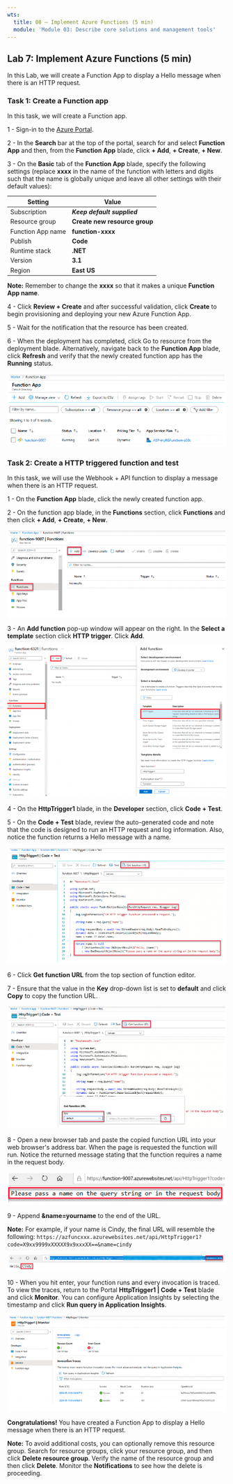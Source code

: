 ```yaml
---
wts:
  title: 08 – Implement Azure Functions (5 min)
  module: 'Module 03: Describe core solutions and management tools'
---
```

## Lab 7: Implement Azure Functions (5 min)

In this Lab, we will create a Function App to display a Hello message when there is an HTTP request.

### Task 1: Create a Function app

In this task, we will create a Function app.

1 - Sign-in to the [Azure Portal](https://portal.azure.com/). 

2 - In the **Search** bar at the top of the portal, search for and select **Function App** and then, from the **Function App** blade, click **+ Add**, **+ Create**, **+ New**.

3 - On the **Basic** tab of the **Function App** blade, specify the following settings (replace **xxxx** in the name of the function with letters and digits such that the name is globally unique and leave all other settings with their default values):

 | **Setting** | **Value** |
 | --- | --- |
 | Subscription | ***Keep default supplied*** |
 | Resource group | **Create new resource group** |
 | Function App name | **function-xxxx** |
 | Publish | **Code** |
 | Runtime stack | **.NET** |
 | Version | **3.1** |
 | Region | **East US** |

**Note:** Remember to change the **xxxx** so that it makes a unique **Function App name**.

4 - Click **Review + Create** and after successful validation, click **Create** to begin provisioning and deploying your new Azure Function App.

5 - Wait for the notification that the resource has been created.

6 - When the deployment has completed, click Go to resource from the deployment blade. Alternatively, navigate back to the **Function App** blade, click **Refresh** and verify that the newly created function app has the **Running** status.

![alt text](/M2/01/images/0701.png)

### Task 2: Create a HTTP triggered function and test

In this task, we will use the Webhook + API function to display a message when there is an HTTP request.

1 - On the **Function App** blade, click the newly created function app.

2 - On the function app blade, in the **Functions** section, click **Functions** and then click **+ Add**, **+ Create**, **+ New**.

![alt text](/M2/01/images/0702.png)

3 - An **Add function** pop-up window will appear on the right. In the **Select a template** section click **HTTP trigger**. Click **Add**.

![alt text](/M2/01/images/0702a.png)

4 - On the **HttpTrigger1** blade, in the **Developer** section, click **Code + Test**.

5 - On the **Code + Test** blade, review the auto-generated code and note that the code is designed to run an HTTP request and log information. Also, notice the function returns a Hello message with a name.

![alt text](/M2/01/images/0704.png)

6 - Click **Get function URL** from the top section of function editor.

7 - Ensure that the value in the **Key** drop-down list is set to **default** and click **Copy** to copy the function URL.

![alt text](/M2/01/images/0705.png)

8 - Open a new browser tab and paste the copied function URL into your web browser's address bar. When the page is requested the function will run. Notice the returned message stating that the function requires a name in the request body.

![alt text](/M2/01/images/0706.png)

9 - Append **&name=yourname** to the end of the URL.

**Note:** For example, if your name is Cindy, the final URL will resemble the following: `https://azfuncxxx.azurewebsites.net/api/HttpTrigger1?code=X9xx9999xXXXXX9x9xxxXX==&name=cindy`

![alt text](/M2/01/images/0707.png)

10 - When you hit enter, your function runs and every invocation is traced. To view the traces, return to the Portal **HttpTrigger1 | Code + Test** blade and click **Monitor**. You can configure Application Insights by selecting the timestamp and click **Run query in Application Insights**.

![alt text](/M2/01/images/0709.png) 

**Congratulations!** You have created a Function App to display a Hello message when there is an HTTP request.

**Note:** To avoid additional costs, you can optionally remove this resource group. Search for resource groups, click your resource group, and then click **Delete resource group**. Verify the name of the resource group and then click **Delete**.
Monitor the **Notifications** to see how the delete is proceeding.